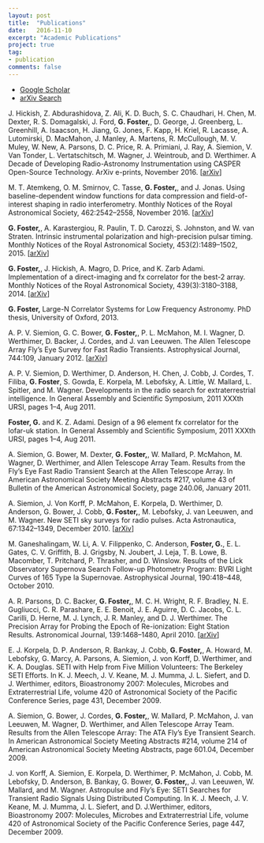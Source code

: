 ```yaml
---
layout: post
title:  "Publications"
date:   2016-11-10
excerpt: "Academic Publications"
project: true
tag:
- publication
comments: false
---
```


* [Google Scholar](https://scholar.google.co.za/citations?user=eqKE1L8AAAAJ&hl=en)
* [arXiv Search](http://arxiv.org/find/astro-ph/1/au:+Foster_G/0/1/0/all/0/1)

J. Hickish, Z. Abdurashidova, Z. Ali, K. D. Buch, S. C. Chaudhari, H. Chen, M. Dexter, R. S. Domagalski, J. Ford, **G. Foster,**, D. George, J. Greenberg, L. Greenhill, A. Isaacson, H. Jiang, G. Jones, F. Kapp, H. Kriel, R. Lacasse, A. Lutomirski, D. MacMahon, J. Manley, A. Martens, R. McCullough, M. V. Muley, W. New, A. Parsons, D. C. Price, R. A. Primiani, J. Ray, A. Siemion, V. Van Tonder, L. Vertatschitsch, M. Wagner, J. Weintroub, and D. Werthimer. A Decade of Developing Radio-Astronomy Instrumentation using CASPER Open-Source Technology. ArXiv e-prints, November 2016. [[arXiv](https://arxiv.org/abs/1611.01826)]

M. T. Atemkeng, O. M. Smirnov, C. Tasse, **G. Foster,**, and J. Jonas. Using baseline-dependent window functions for data compression and field-of-interest shaping in radio interferometry. Monthly Notices of the Royal Astronomical Society, 462:2542–2558, November 2016. [[arXiv](https://arxiv.org/abs/1607.04106)]

**G. Foster,**, A. Karastergiou, R. Paulin, T. D. Carozzi, S. Johnston, and W. van Straten. Intrinsic instrumental polarization and high-precision pulsar timing. Monthly Notices of the Royal Astronomical Society, 453(2):1489–1502, 2015. [[arXiv](http://arxiv.org/abs/1507.06839)]

**G. Foster,**, J. Hickish, A. Magro, D. Price, and K. Zarb Adami. Implementation of a
direct-imaging and fx correlator for the best-2 array. Monthly Notices of the Royal
Astronomical Society, 439(3):3180–3188, 2014. [[arXiv](http://arxiv.org/abs/1401.6753)]

**G. Foster,** Large-N Correlator Systems for Low Frequency Astronomy. PhD thesis,
University of Oxford, 2013.

A. P. V. Siemion, G. C. Bower, **G. Foster,**, P. L. McMahon, M. I. Wagner, D. Werthimer, D. Backer, J. Cordes, and J. van Leeuwen. The Allen Telescope Array Fly’s Eye Survey for Fast Radio Transients. Astrophysical Journal, 744:109, January 2012. [[arXiv](http://arxiv.org/abs/1109.2659)]

A. P. V. Siemion, D. Werthimer, D. Anderson, H. Chen, J. Cobb, J. Cordes, T. Filiba, **G. Foster**, S. Gowda, E. Korpela, M. Lebofsky, A. Little, W. Mallard, L. Spitler, and M. Wagner. Developments in the radio search for extraterrestrial intelligence. In General Assembly and Scientific Symposium, 2011 XXXth URSI, pages 1–4, Aug 2011.

**Foster, G.** and K. Z. Adami. Design of a 96 element fx correlator for the lofar-uk station. In General Assembly and Scientific Symposium, 2011 XXXth URSI, pages 1–4, Aug 2011.

A. Siemion, G. Bower, M. Dexter, **G. Foster,**, W. Mallard, P. McMahon, M. Wagner, D. Werthimer, and Allen Telescope Array Team. Results from the Fly’s Eye Fast Radio Transient Search at the Allen Telescope Array. In American Astronomical Society Meeting Abstracts #217, volume 43 of Bulletin of the American Astronomical Society, page 240.06, January 2011.

A. Siemion, J. Von Korff, P. McMahon, E. Korpela, D. Werthimer, D. Anderson, G. Bower, J. Cobb, **G. Foster,**, M. Lebofsky, J. van Leeuwen, and M. Wagner. New SETI sky surveys for radio pulses. Acta Astronautica, 67:1342–1349, December 2010. [[arXiv](http://arxiv.org/abs/0811.3046)]

M. Ganeshalingam, W. Li, A. V. Filippenko, C. Anderson, **Foster, G.**, E. L. Gates, C. V. Griffith, B. J. Grigsby, N. Joubert, J. Leja, T. B. Lowe, B. Macomber, T. Pritchard,
P. Thrasher, and D. Winslow. Results of the Lick Observatory Supernova Search Follow-up Photometry Program: BVRI Light Curves of 165 Type Ia Supernovae. Astrophysical Journal, 190:418–448, October 2010.

A. R. Parsons, D. C. Backer, **G. Foster,**, M. C. H. Wright, R. F. Bradley, N. E. Gugliucci, C. R. Parashare, E. E. Benoit, J. E. Aguirre, D. C. Jacobs, C. L. Carilli, D. Herne, M. J. Lynch, J. R. Manley, and D. J. Werthimer. The Precision Array for Probing the Epoch of Re-ionization: Eight Station Results. Astronomical Journal, 139:1468–1480, April 2010. [[arXiv](http://arxiv.org/abs/0904.2334)]

E. J. Korpela, D. P. Anderson, R. Bankay, J. Cobb, **G. Foster,**, A. Howard, M. Lebofsky, G. Marcy, A. Parsons, A. Siemion, J. von Korff, D. Werthimer, and K. A. Douglas. SETI with Help from Five Million Volunteers: The Berkeley SETI Efforts. In K. J. Meech, J. V. Keane, M. J. Mumma, J. L. Siefert, and D. J. Werthimer, editors, Bioastronomy 2007: Molecules, Microbes and Extraterrestrial Life, volume 420 of Astronomical Society of the Pacific Conference Series, page 431, December 2009.

A. Siemion, G. Bower, J. Cordes, **G. Foster,**, W. Mallard, P. McMahon, J. van Leeuwen, M. Wagner, D. Werthimer, and Allen Telescope Array Team. Results from the Allen Telescope Array: The ATA Fly’s Eye Transient Search. In American Astronomical Society Meeting Abstracts #214, volume 214 of American Astronomical Society Meeting Abstracts, page 601.04, December 2009.

J. von Korff, A. Siemion, E. Korpela, D. Werthimer, P. McMahon, J. Cobb, M. Lebofsky,
D. Anderson, B. Bankay, G. Bower, **G. Foster,**, J. van Leeuwen, W. Mallard, and M. Wagner. Astropulse and Fly’s Eye: SETI Searches for Transient Radio Signals Using Distributed Computing. In K. J. Meech, J. V. Keane, M. J. Mumma, J. L. Siefert, and D. J.Werthimer, editors, Bioastronomy 2007: Molecules, Microbes and Extraterrestrial Life, volume 420 of Astronomical Society of the Pacific Conference Series, page 447, December 2009.
